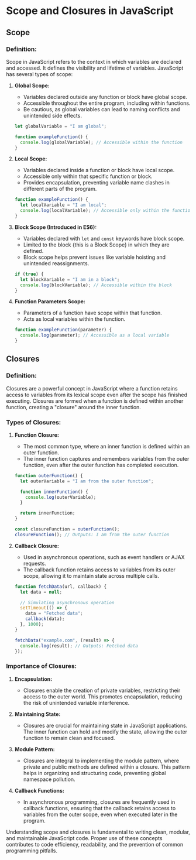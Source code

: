 # Scope and Closures in JavaScript

## Scope

### Definition:

Scope in JavaScript refers to the context in which variables are declared and accessed. It defines the visibility and lifetime of variables. JavaScript has several types of scope:

1. **Global Scope:**

   - Variables declared outside any function or block have global scope.
   - Accessible throughout the entire program, including within functions.
   - Be cautious, as global variables can lead to naming conflicts and unintended side effects.

   ```javascript
   let globalVariable = "I am global";

   function exampleFunction() {
     console.log(globalVariable); // Accessible within the function
   }
   ```

2. **Local Scope:**

   - Variables declared inside a function or block have local scope.
   - Accessible only within that specific function or block.
   - Provides encapsulation, preventing variable name clashes in different parts of the program.

   ```javascript
   function exampleFunction() {
     let localVariable = "I am local";
     console.log(localVariable); // Accessible only within the function
   }
   ```

3. **Block Scope (Introduced in ES6):**

   - Variables declared with `let` and `const` keywords have block scope.
   - Limited to the block {this is a Block Scope} in which they are defined.
   - Block scope helps prevent issues like variable hoisting and unintended reassignments.

   ```javascript
   if (true) {
     let blockVariable = "I am in a block";
     console.log(blockVariable); // Accessible within the block
   }
   ```

4. **Function Parameters Scope:**

   - Parameters of a function have scope within that function.
   - Acts as local variables within the function.

   ```javascript
   function exampleFunction(parameter) {
     console.log(parameter); // Accessible as a local variable
   }
   ```

## Closures

### Definition:

Closures are a powerful concept in JavaScript where a function retains access to variables from its lexical scope even after the scope has finished executing. Closures are formed when a function is defined within another function, creating a "closure" around the inner function.

### Types of Closures:

1. **Function Closure:**

   - The most common type, where an inner function is defined within an outer function.
   - The inner function captures and remembers variables from the outer function, even after the outer function has completed execution.

   ```javascript
   function outerFunction() {
     let outerVariable = "I am from the outer function";

     function innerFunction() {
       console.log(outerVariable);
     }

     return innerFunction;
   }

   const closureFunction = outerFunction();
   closureFunction(); // Outputs: I am from the outer function
   ```

2. **Callback Closure:**

   - Used in asynchronous operations, such as event handlers or AJAX requests.
   - The callback function retains access to variables from its outer scope, allowing it to maintain state across multiple calls.

   ```javascript
   function fetchData(url, callback) {
     let data = null;

     // Simulating asynchronous operation
     setTimeout(() => {
       data = "Fetched data";
       callback(data);
     }, 1000);
   }

   fetchData("example.com", (result) => {
     console.log(result); // Outputs: Fetched data
   });
   ```

### Importance of Closures:

1. **Encapsulation:**

   - Closures enable the creation of private variables, restricting their access to the outer world. This promotes encapsulation, reducing the risk of unintended variable interference.

2. **Maintaining State:**

   - Closures are crucial for maintaining state in JavaScript applications. The inner function can hold and modify the state, allowing the outer function to remain clean and focused.

3. **Module Pattern:**

   - Closures are integral to implementing the module pattern, where private and public methods are defined within a closure. This pattern helps in organizing and structuring code, preventing global namespace pollution.

4. **Callback Functions:**
   - In asynchronous programming, closures are frequently used in callback functions, ensuring that the callback retains access to variables from the outer scope, even when executed later in the program.

Understanding scope and closures is fundamental to writing clean, modular, and maintainable JavaScript code. Proper use of these concepts contributes to code efficiency, readability, and the prevention of common programming pitfalls.

